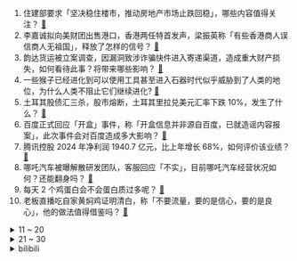 1. 住建部要求「坚决稳住楼市，推动房地产市场止跌回稳」，哪些内容值得关注？ [:link:](https://www.zhihu.com/question/15370073275)
2. 李嘉诚拟向美财团出售港口，香港两任特首发声，梁振英称「有些香港商人误信商人无祖国」，释放了怎样的信号？ [:link:](https://www.zhihu.com/question/15346160857)
3. 韵达货运被立案调查，因漏洞致涉诈骗快件进入寄递渠道，造成重大财产损失，如何看待此事？将带来哪些影响？ [:link:](https://www.zhihu.com/question/15348792790)
4. 一些猴子已经进化到可以使用工具甚至进入石器时代似乎威胁到了人类的地位，为什么人类不阻止它们继续进化? [:link:](https://www.zhihu.com/question/14529108212)
5. 土耳其股债汇三杀，股市熔断，土耳其里拉兑美元汇率下跌 10%，发生了什么？ [:link:](https://www.zhihu.com/question/15338654137)
6. 百度正式回应「开盒」事件，称「开盒信息并非源自百度，已就造谣内容报案」，此次事件会对百度造成多大影响？ [:link:](https://www.zhihu.com/question/15357963614)
7. 腾讯控股 2024 年净利润 1940.7 亿元，比上年增长 68%，如何评价该业绩？ [:link:](https://www.zhihu.com/question/15344537664)
8. 哪吒汽车被曝解散研发团队，客服回应「不实」，目前哪吒汽车经营状况如何？还能翻身吗？ [:link:](https://www.zhihu.com/question/15322381145)
9. 每天 2 个鸡蛋白会不会蛋白质过多呢？ [:link:](https://www.zhihu.com/question/666237778)
10. 老板直播吃自家黄焖鸡证明清白，称「不要流量，要的是信心，要的是良心」，他的做法值得借鉴吗？ [:link:](https://www.zhihu.com/question/15256103521)
<details>
<summary>11 ~ 20</summary>

11. 小米集团公告称在中国大陆地区 4000–5000 元价位段的智能手机市占率排名第一，这意味着什么？ [:link:](https://www.zhihu.com/question/15283572791)
12. 为什么银行存款、河流长度等集合的首位数字更容易出现 1 而不是 9？ [:link:](https://www.zhihu.com/question/14544570984)
13. 樊振东无缘澳门世界杯，他目前情况如何？ [:link:](https://www.zhihu.com/question/15317265599)
14. 十万一针抗癌药被曝制备成本仅 3000 元，这些抗癌药真的有效吗？为什么很多人会去注射？ [:link:](https://www.zhihu.com/question/15357074428)
15. GTC 2025 黄仁勋主题演讲有哪些亮点值得关注？ [:link:](https://www.zhihu.com/question/1885540258956932121)
16. 为什么在社会评价中，大家好像「不喜欢」内向的人呢？ [:link:](https://www.zhihu.com/question/15145018131)
17. 互联网企业高管薪酬「外泄」，企业如何建立有效的敏感信息防泄漏机制？员工亲属是否应被纳入保密范围？ [:link:](https://www.zhihu.com/question/15267901487)
18. 如何看待 2025 年湖北省七市州高三联考语文试卷疑似出现命题组原创「唐诗」，这是否合适？ [:link:](https://www.zhihu.com/question/15202571234)
19. 为什么是比亚迪发布兆瓦闪充，而不是华为、宁德时代或者其他电池厂商? [:link:](https://www.zhihu.com/question/1885364843294459402)
20. 四部门联合发布《人工智能生成合成内容标识办法》，2025 年 9 月起施行，会带来哪些影响？ [:link:](https://www.zhihu.com/question/14954398937)
</details>
<details>
<summary>21 ~ 30</summary>

21. 距合同到期只有三个多月，C罗为什么还没有续约？他的未来会在哪里？ [:link:](https://www.zhihu.com/question/14527116972)
22. 女子自曝出差险遭客户强奸，因抑郁请假又被劝离职，遇到这种情况该怎样维护自身权益？ [:link:](https://www.zhihu.com/question/15373142302)
23. 东欧国家里为啥只有捷克成为了发达国家？ [:link:](https://www.zhihu.com/question/662137076)
24. 刚毕业该进大公司还是小公司? [:link:](https://www.zhihu.com/question/11235966034)
25. 如果去东北小县城不工作躺十年的话，大概多少钱够花？ [:link:](https://www.zhihu.com/question/15159076844)
26. 在数论中，是否存在一个完全由素数构成的无限长等差数列？ [:link:](https://www.zhihu.com/question/14394950695)
27. 为什么同样是拼反应的游戏，格斗游戏选手到 40 多岁了还能打，而 MOBA 游戏选手却会早早退役？ [:link:](https://www.zhihu.com/question/604524914)
28. 孙悟空偷人参果，第一个掉土里，然后偷走三个，总共弄没了四个，为什么不说清楚？ [:link:](https://www.zhihu.com/question/10750497343)
29. “红学”的存在有什么意义？ [:link:](https://www.zhihu.com/question/20210965)
30. 蔚来与宁德时代达成换电合作，将对换电路线和商业前景产生怎样的影响？ [:link:](https://www.zhihu.com/question/15257523518)
</details><details>
<summary>bilibili</summary>

</details>